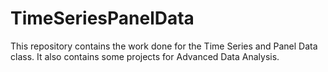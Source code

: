 # TimeSeriesPanelData
This repository contains the work done for the Time Series and Panel Data class. It also contains some projects for Advanced Data Analysis.
